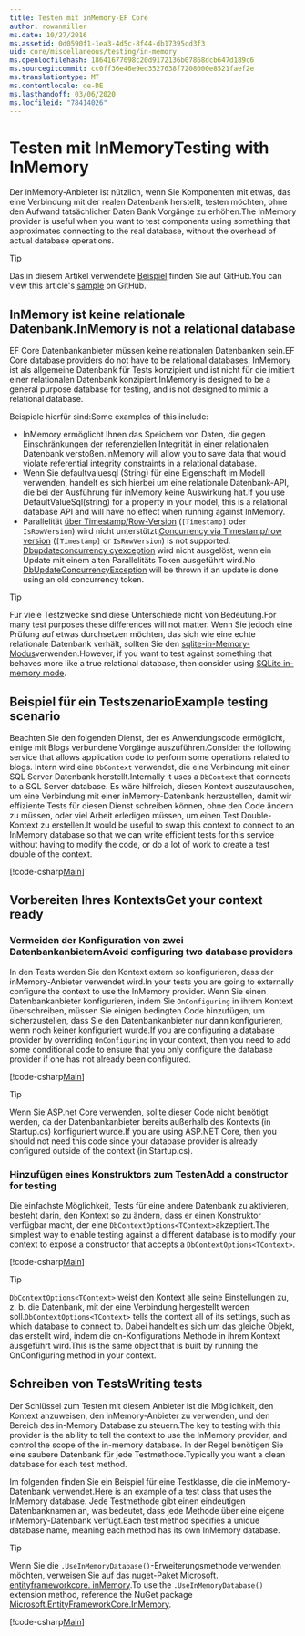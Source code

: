```yaml
---
title: Testen mit inMemory-EF Core
author: rowanmiller
ms.date: 10/27/2016
ms.assetid: 0d0590f1-1ea3-4d5c-8f44-db17395cd3f3
uid: core/miscellaneous/testing/in-memory
ms.openlocfilehash: 18641677098c20d9172136b07868dcb647d189c6
ms.sourcegitcommit: cc0ff36e46e9ed3527638f7208000e8521faef2e
ms.translationtype: MT
ms.contentlocale: de-DE
ms.lasthandoff: 03/06/2020
ms.locfileid: "78414026"
---
```

# <a name="testing-with-inmemory"></a><span data-ttu-id="be034-102">Testen mit InMemory</span><span class="sxs-lookup"><span data-stu-id="be034-102">Testing with InMemory</span></span>

<span data-ttu-id="be034-103">Der inMemory-Anbieter ist nützlich, wenn Sie Komponenten mit etwas, das eine Verbindung mit der realen Datenbank herstellt, testen möchten, ohne den Aufwand tatsächlicher Daten Bank Vorgänge zu erhöhen.</span><span class="sxs-lookup"><span data-stu-id="be034-103">The InMemory provider is useful when you want to test components using something that approximates connecting to the real database, without the overhead of actual database operations.</span></span>

> [!TIP]  
> <span data-ttu-id="be034-104">Das in diesem Artikel verwendete [Beispiel](https://github.com/dotnet/EntityFramework.Docs/tree/master/samples/core/Miscellaneous/Testing) finden Sie auf GitHub.</span><span class="sxs-lookup"><span data-stu-id="be034-104">You can view this article's [sample](https://github.com/dotnet/EntityFramework.Docs/tree/master/samples/core/Miscellaneous/Testing) on GitHub.</span></span>

## <a name="inmemory-is-not-a-relational-database"></a><span data-ttu-id="be034-105">InMemory ist keine relationale Datenbank.</span><span class="sxs-lookup"><span data-stu-id="be034-105">InMemory is not a relational database</span></span>

<span data-ttu-id="be034-106">EF Core Datenbankanbieter müssen keine relationalen Datenbanken sein.</span><span class="sxs-lookup"><span data-stu-id="be034-106">EF Core database providers do not have to be relational databases.</span></span> <span data-ttu-id="be034-107">InMemory ist als allgemeine Datenbank für Tests konzipiert und ist nicht für die imitiert einer relationalen Datenbank konzipiert.</span><span class="sxs-lookup"><span data-stu-id="be034-107">InMemory is designed to be a general purpose database for testing, and is not designed to mimic a relational database.</span></span>

<span data-ttu-id="be034-108">Beispiele hierfür sind:</span><span class="sxs-lookup"><span data-stu-id="be034-108">Some examples of this include:</span></span>

* <span data-ttu-id="be034-109">InMemory ermöglicht Ihnen das Speichern von Daten, die gegen Einschränkungen der referenziellen Integrität in einer relationalen Datenbank verstoßen.</span><span class="sxs-lookup"><span data-stu-id="be034-109">InMemory will allow you to save data that would violate referential integrity constraints in a relational database.</span></span>
* <span data-ttu-id="be034-110">Wenn Sie defaultvaluesql (String) für eine Eigenschaft im Modell verwenden, handelt es sich hierbei um eine relationale Datenbank-API, die bei der Ausführung für inMemory keine Auswirkung hat.</span><span class="sxs-lookup"><span data-stu-id="be034-110">If you use DefaultValueSql(string) for a property in your model, this is a relational database API and will have no effect when running against InMemory.</span></span>
* <span data-ttu-id="be034-111">Parallelität [über Timestamp/Row-Version](xref:core/modeling/concurrency#timestamprowversion) (`[Timestamp]` oder `IsRowVersion`) wird nicht unterstützt.</span><span class="sxs-lookup"><span data-stu-id="be034-111">[Concurrency via Timestamp/row version](xref:core/modeling/concurrency#timestamprowversion) (`[Timestamp]` or `IsRowVersion`) is not supported.</span></span> <span data-ttu-id="be034-112">[Dbupdateconcurrency cyexception](https://docs.microsoft.com/dotnet/api/microsoft.entityframeworkcore.dbupdateconcurrencyexception) wird nicht ausgelöst, wenn ein Update mit einem alten Parallelitäts Token ausgeführt wird.</span><span class="sxs-lookup"><span data-stu-id="be034-112">No [DbUpdateConcurrencyException](https://docs.microsoft.com/dotnet/api/microsoft.entityframeworkcore.dbupdateconcurrencyexception) will be thrown if an update is done using an old concurrency token.</span></span>

> [!TIP]  
> <span data-ttu-id="be034-113">Für viele Testzwecke sind diese Unterschiede nicht von Bedeutung.</span><span class="sxs-lookup"><span data-stu-id="be034-113">For many test purposes these differences will not matter.</span></span> <span data-ttu-id="be034-114">Wenn Sie jedoch eine Prüfung auf etwas durchsetzen möchten, das sich wie eine echte relationale Datenbank verhält, sollten Sie den [sqlite-in-Memory-Modus](sqlite.md)verwenden.</span><span class="sxs-lookup"><span data-stu-id="be034-114">However, if you want to test against something that behaves more like a true relational database, then consider using [SQLite in-memory mode](sqlite.md).</span></span>

## <a name="example-testing-scenario"></a><span data-ttu-id="be034-115">Beispiel für ein Testszenario</span><span class="sxs-lookup"><span data-stu-id="be034-115">Example testing scenario</span></span>

<span data-ttu-id="be034-116">Beachten Sie den folgenden Dienst, der es Anwendungscode ermöglicht, einige mit Blogs verbundene Vorgänge auszuführen.</span><span class="sxs-lookup"><span data-stu-id="be034-116">Consider the following service that allows application code to perform some operations related to blogs.</span></span> <span data-ttu-id="be034-117">Intern wird eine `DbContext` verwendet, die eine Verbindung mit einer SQL Server Datenbank herstellt.</span><span class="sxs-lookup"><span data-stu-id="be034-117">Internally it uses a `DbContext` that connects to a SQL Server database.</span></span> <span data-ttu-id="be034-118">Es wäre hilfreich, diesen Kontext auszutauschen, um eine Verbindung mit einer inMemory-Datenbank herzustellen, damit wir effiziente Tests für diesen Dienst schreiben können, ohne den Code ändern zu müssen, oder viel Arbeit erledigen müssen, um einen Test Double-Kontext zu erstellen.</span><span class="sxs-lookup"><span data-stu-id="be034-118">It would be useful to swap this context to connect to an InMemory database so that we can write efficient tests for this service without having to modify the code, or do a lot of work to create a test double of the context.</span></span>

[!code-csharp[Main](../../../../samples/core/Miscellaneous/Testing/BusinessLogic/BlogService.cs)]

## <a name="get-your-context-ready"></a><span data-ttu-id="be034-119">Vorbereiten Ihres Kontexts</span><span class="sxs-lookup"><span data-stu-id="be034-119">Get your context ready</span></span>

### <a name="avoid-configuring-two-database-providers"></a><span data-ttu-id="be034-120">Vermeiden der Konfiguration von zwei Datenbankanbietern</span><span class="sxs-lookup"><span data-stu-id="be034-120">Avoid configuring two database providers</span></span>

<span data-ttu-id="be034-121">In den Tests werden Sie den Kontext extern so konfigurieren, dass der inMemory-Anbieter verwendet wird.</span><span class="sxs-lookup"><span data-stu-id="be034-121">In your tests you are going to externally configure the context to use the InMemory provider.</span></span> <span data-ttu-id="be034-122">Wenn Sie einen Datenbankanbieter konfigurieren, indem Sie `OnConfiguring` in ihrem Kontext überschreiben, müssen Sie einigen bedingten Code hinzufügen, um sicherzustellen, dass Sie den Datenbankanbieter nur dann konfigurieren, wenn noch keiner konfiguriert wurde.</span><span class="sxs-lookup"><span data-stu-id="be034-122">If you are configuring a database provider by overriding `OnConfiguring` in your context, then you need to add some conditional code to ensure that you only configure the database provider if one has not already been configured.</span></span>

[!code-csharp[Main](../../../../samples/core/Miscellaneous/Testing/BusinessLogic/BloggingContext.cs#OnConfiguring)]

> [!TIP]  
> <span data-ttu-id="be034-123">Wenn Sie ASP.net Core verwenden, sollte dieser Code nicht benötigt werden, da der Datenbankanbieter bereits außerhalb des Kontexts (in Startup.cs) konfiguriert wurde.</span><span class="sxs-lookup"><span data-stu-id="be034-123">If you are using ASP.NET Core, then you should not need this code since your database provider is already configured outside of the context (in Startup.cs).</span></span>

### <a name="add-a-constructor-for-testing"></a><span data-ttu-id="be034-124">Hinzufügen eines Konstruktors zum Testen</span><span class="sxs-lookup"><span data-stu-id="be034-124">Add a constructor for testing</span></span>

<span data-ttu-id="be034-125">Die einfachste Möglichkeit, Tests für eine andere Datenbank zu aktivieren, besteht darin, den Kontext so zu ändern, dass er einen Konstruktor verfügbar macht, der eine `DbContextOptions<TContext>`akzeptiert.</span><span class="sxs-lookup"><span data-stu-id="be034-125">The simplest way to enable testing against a different database is to modify your context to expose a constructor that accepts a `DbContextOptions<TContext>`.</span></span>

[!code-csharp[Main](../../../../samples/core/Miscellaneous/Testing/BusinessLogic/BloggingContext.cs#Constructors)]

> [!TIP]  
> <span data-ttu-id="be034-126">`DbContextOptions<TContext>` weist den Kontext alle seine Einstellungen zu, z. b. die Datenbank, mit der eine Verbindung hergestellt werden soll.</span><span class="sxs-lookup"><span data-stu-id="be034-126">`DbContextOptions<TContext>` tells the context all of its settings, such as which database to connect to.</span></span> <span data-ttu-id="be034-127">Dabei handelt es sich um das gleiche Objekt, das erstellt wird, indem die on-Konfigurations Methode in ihrem Kontext ausgeführt wird.</span><span class="sxs-lookup"><span data-stu-id="be034-127">This is the same object that is built by running the OnConfiguring method in your context.</span></span>

## <a name="writing-tests"></a><span data-ttu-id="be034-128">Schreiben von Tests</span><span class="sxs-lookup"><span data-stu-id="be034-128">Writing tests</span></span>

<span data-ttu-id="be034-129">Der Schlüssel zum Testen mit diesem Anbieter ist die Möglichkeit, den Kontext anzuweisen, den inMemory-Anbieter zu verwenden, und den Bereich des in-Memory Database zu steuern.</span><span class="sxs-lookup"><span data-stu-id="be034-129">The key to testing with this provider is the ability to tell the context to use the InMemory provider, and control the scope of the in-memory database.</span></span> <span data-ttu-id="be034-130">In der Regel benötigen Sie eine saubere Datenbank für jede Testmethode.</span><span class="sxs-lookup"><span data-stu-id="be034-130">Typically you want a clean database for each test method.</span></span>

<span data-ttu-id="be034-131">Im folgenden finden Sie ein Beispiel für eine Testklasse, die die inMemory-Datenbank verwendet.</span><span class="sxs-lookup"><span data-stu-id="be034-131">Here is an example of a test class that uses the InMemory database.</span></span> <span data-ttu-id="be034-132">Jede Testmethode gibt einen eindeutigen Datenbanknamen an, was bedeutet, dass jede Methode über eine eigene inMemory-Datenbank verfügt.</span><span class="sxs-lookup"><span data-stu-id="be034-132">Each test method specifies a unique database name, meaning each method has its own InMemory database.</span></span>

>[!TIP]
> <span data-ttu-id="be034-133">Wenn Sie die `.UseInMemoryDatabase()`-Erweiterungsmethode verwenden möchten, verweisen Sie auf das nuget-Paket [Microsoft. entityframeworkcore. inMemory](https://www.nuget.org/packages/Microsoft.EntityFrameworkCore.InMemory/).</span><span class="sxs-lookup"><span data-stu-id="be034-133">To use the `.UseInMemoryDatabase()` extension method, reference the NuGet package [Microsoft.EntityFrameworkCore.InMemory](https://www.nuget.org/packages/Microsoft.EntityFrameworkCore.InMemory/).</span></span>

[!code-csharp[Main](../../../../samples/core/Miscellaneous/Testing/TestProject/InMemory/BlogServiceTests.cs)]
